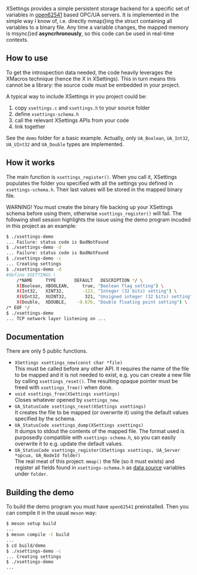 XSettings provides a simple persistent storage backend for a specific
set of variables in [open62541](https://github.com/open62541/open62541)
based OPC/UA servers. It is implemented in the simple way I know of,
i.e. directly mmap()ing the struct containing all variables to a binary
file. Any time a variable changes, the mapped memory is msync()ed
**asyncrhronously**, so this code can be used in real-time contexts.

How to use
----------

To get the introspection data needed, the code heavily leverages the
XMacros technique (hence the X in XSettings). This in turn means this
cannot be a library: the source code must be embedded in your project.

A typical way to include XSettings in you project could be:

1. copy `xsettings.c` and `xsettings.h` to your source folder
2. define `xsettings-schema.h`
3. call the relevant XSettings APIs from your code
4. link together

See the `demo` folder for a basic example. Actually, only `UA_Boolean`,
`UA_Int32`, `UA_UInt32` and `UA_Double` types are implemented.

How it works
------------

The main function is `xsettings_register()`. When you call it, XSettings
populates the folder you specified with all the settings you defined in
`xsettings-schema.h`. Their last values will be stored in the mapped
binary file.

WARNING! You must create the binary file backing up your XSettings
schema before using them, otherwise `xsettings_register()` will fail.
The following shell session highlights the issue using the demo program
incuded in this project as an example:

```sh
$ ./xsettings-demo
... Failure: status code is BadNotFound
$ ./xsettings-demo -d
... Failure: status code is BadNotFound
$ ./xsettings-demo -c
... Creating settings
$ ./xsettings-demo -d
#define XSETTINGS \
    /*NAME     TYPE       DEFAULT   DESCRIPTION */ \
    X(Boolean, XBOOLEAN,     true, "Boolean flag setting") \
    X(Int32,   XINT32,       -123, "Integer (32 bits) setting") \
    X(UInt32,  XUINT32,       321, "Unsigned integer (32 bits) setting") \
    X(Double,  XDOUBLE,    -9.876, "Double floating point setting") \
/* EOF */
$ ./xsettings-demo
... TCP network layer listening on ...
```

Documentation
-------------

There are only 5 public functions.

- `XSettings xsettings_new(const char *file)`<br>
  This must be called before any other API. It requires the name of the
  file to be mapped and it is not needed to exist, e.g. you can create a
  new file by calling `xsettings_reset()`. The resulting opaque pointer
  must be freed with `xsettings_free()` when done.
- `void xsettings_free(XSettings xsettings)`<br>
  Closes whatever opened by `xsettings_new`.
- `UA_StatusCode xsettings_reset(XSettings xsettings)`<br>
  It creates the file to be mapped (or overwrite it) using the default
  values specified by the schema.
- `UA_StatusCode xsettings_dump(XSettings xsettings)`<br>
  It dumps to stdout the contents of the mapped file. The format used is
  purposedly compatible with `xsettings-schema.h`, so you can easily
  overwrite it to e.g. update the default values.
- `UA_StatusCode xsettings_register(XSettings xsettings, UA_Server *opcua, UA_NodeId folder)`<br>
  The real meat of this project: `mmap()` the file (so it must exists)
  and register all fields found in `xsettings-schema.h` as
  [data source](https://www.open62541.org/doc/1.3/server.html#data-source-callback)
  variables under `folder`.

Building the demo
-----------------

To build the demo program you must have `open62541` preinstalled. Then
you can compile it in the usual `meson` way:
```sh
$ meson setup build
...
$ meson compile -C build
...
$ cd build/demo
$ ./xsettings-demo -c
... Creating settings
$ ./xsettings-demo
...
```
